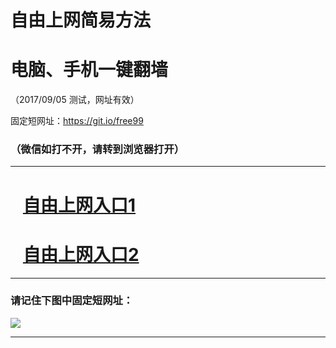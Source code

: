 ﻿# 自由上网简易方法

# 电脑、手机一键翻墙

（2017/09/05 测试，网址有效）

固定短网址：https://git.io/free99

### （微信如打不开，请转到浏览器打开）


***





# &nbsp;&nbsp; <a href="http://ft400427896.fwq-tz1001.xyz/fwqtz01.html?t=090500111864 " target="_blank">自由上网入口1</a>
# &nbsp;&nbsp; <a href="http://ft520927024.fwq-tz1002.xyz/fwqtz02.html?t=090500111787 " target="_blank">自由上网入口2</a>
***

### 请记住下图中固定短网址：

<img src="https://s3-us-west-2.amazonaws.com/fwq-1001/yjfq-20170905okok.png" /> 


***

